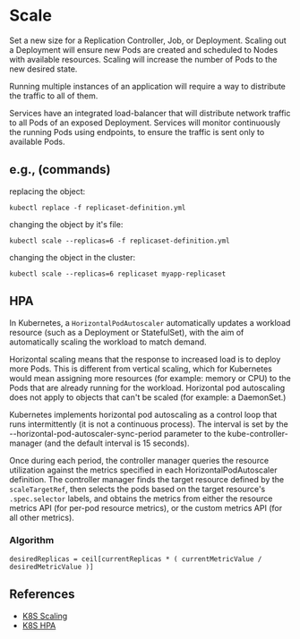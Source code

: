 # Scale

Set a new size for a Replication Controller, Job, or Deployment. Scaling out a Deployment will ensure new Pods are created and scheduled to Nodes with available resources. Scaling will increase the number of Pods to the new desired state.

Running multiple instances of an application will require a way to distribute the traffic to all of them.

Services have an integrated load-balancer that will distribute network traffic to all Pods of an exposed Deployment. Services will monitor continuously the running Pods using endpoints, to ensure the traffic is sent only to available Pods.

## e.g., (commands)

replacing the object:

```shell
kubectl replace -f replicaset-definition.yml
```

changing the object by it's file:

```shell
kubectl scale --replicas=6 -f replicaset-definition.yml
```

changing the object in the cluster:

```shell
kubectl scale --replicas=6 replicaset myapp-replicaset
```

## HPA

In Kubernetes, a ```HorizontalPodAutoscaler``` automatically updates a workload resource (such as a Deployment or StatefulSet), with the aim of automatically scaling the workload to match demand.

Horizontal scaling means that the response to increased load is to deploy more Pods. This is different from vertical scaling, which for Kubernetes would mean assigning more resources (for example: memory or CPU) to the Pods that are already running for the workload. Horizontal pod autoscaling does not apply to objects that can't be scaled (for example: a DaemonSet.)

Kubernetes implements horizontal pod autoscaling as a control loop that runs intermittently (it is not a continuous process). The interval is set by the --horizontal-pod-autoscaler-sync-period parameter to the kube-controller-manager (and the default interval is 15 seconds).

Once during each period, the controller manager queries the resource utilization against the metrics specified in each
HorizontalPodAutoscaler definition. The controller manager finds the target resource defined by the ```scaleTargetRef```, then selects the pods based on the target resource's ```.spec.selector``` labels, and obtains the metrics from either the resource metrics API (for per-pod resource metrics), or the custom metrics API (for all other metrics).

### Algorithm

```
desiredReplicas = ceil[currentReplicas * ( currentMetricValue / desiredMetricValue )]
```

## References

- [K8S Scaling](https://kubernetes.io/docs/tutorials/kubernetes-basics/scale/scale-intro/)
- [K8S HPA](https://kubernetes.io/docs/tasks/run-application/horizontal-pod-autoscale/)
